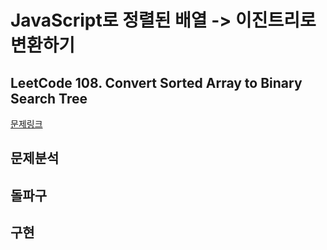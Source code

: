 # JavaScript로 정렬된 배열 -> 이진트리로 변환하기 
## LeetCode 108. Convert Sorted Array to Binary Search Tree

[문제링크](https://leetcode.com/problems/convert-sorted-array-to-binary-search-tree/)

## 문제분석 

## 돌파구

## 구현
```javascript

```